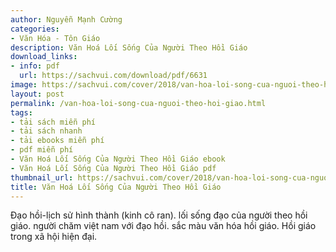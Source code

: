 ```yaml
---
author: Nguyễn Mạnh Cường
categories:
- Văn Hóa - Tôn Giáo
description: Văn Hoá Lối Sống Của Người Theo Hồi Giáo
download_links:
- info: pdf
  url: https://sachvui.com/download/pdf/6631
image: https://sachvui.com/cover/2018/van-hoa-loi-song-cua-nguoi-theo-hoi-giao.jpg
layout: post
permalink: /van-hoa-loi-song-cua-nguoi-theo-hoi-giao.html
tags:
- tải sách miễn phí
- tải sách nhanh
- tải ebooks miễn phí
- pdf miễn phí
- Văn Hoá Lối Sống Của Người Theo Hồi Giáo ebook
- Văn Hoá Lối Sống Của Người Theo Hồi Giáo pdf
thumbnail_url: https://sachvui.com/cover/2018/van-hoa-loi-song-cua-nguoi-theo-hoi-giao.jpg
title: Văn Hoá Lối Sống Của Người Theo Hồi Giáo
---
```


 <div class="item-desc text-justify"> <p>Đạo hồi-lịch sử hình thành (kinh cô ran). lối sống đạo của người theo hồi giáo. người chăm việt nam với đạo hồi. sắc màu văn hóa hồi giáo. Hồi giáo trong xã hội hiện đại.</p> </div>